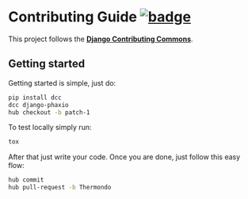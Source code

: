 # Contributing Guide [![badge](https://img.shields.io/badge/Django-CC-ee66dd.svg)][django-cc]
This project follows the **[Django Contributing Commons][django-cc]**.

## Getting started
Getting started is simple, just do:
```bash
pip install dcc
dcc django-phaxio
hub checkout -b patch-1
```

To test locally simply run:
```bash
tox
```

After that just write your code. Once you are done, just follow this easy flow:
```bash
hub commit
hub pull-request -b Thermondo
```

[django-cc]: https://github.com/codingjoe/django-cc/blob/master/CONTRIBUTING.md
